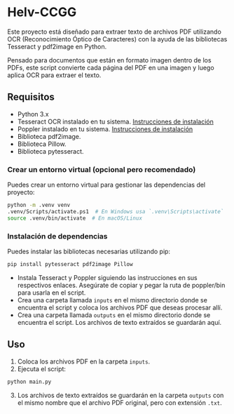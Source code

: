 # Helv-CCGG

Este proyecto está diseñado para extraer texto de archivos PDF utilizando OCR (Reconocimiento Óptico de Caracteres) con la ayuda de las bibliotecas Tesseract y pdf2image en Python.

Pensado para documentos que están en formato imagen dentro de los PDFs, este script convierte cada página del PDF en una imagen y luego aplica OCR para extraer el texto.

## Requisitos

- Python 3.x
- Tesseract OCR instalado en tu sistema. [Instrucciones de instalación](https://github.com/tesseract-ocr/tesseract)
- Poppler instalado en tu sistema. [Instrucciones de instalación](https://github.com/oschwartz10612/poppler-windows/releases)
- Biblioteca pdf2image.
- Biblioteca Pillow.
- Biblioteca pytesseract.

### Crear un entorno virtual (opcional pero recomendado)
Puedes crear un entorno virtual para gestionar las dependencias del proyecto:

```bash
python -m .venv venv
.venv/Scripts/activate.ps1  # En Windows usa `.venv\Scripts\activate`
source .venv/bin/activate  # En macOS/Linux
```

### Instalación de dependencias

Puedes instalar las bibliotecas necesarias utilizando pip:

```bash
pip install pytesseract pdf2image Pillow
```

- Instala Tesseract y Poppler siguiendo las instrucciones en sus respectivos enlaces. Asegúrate de copiar y pegar la ruta de poppler/bin para usarla en el script.
- Crea una carpeta llamada `inputs` en el mismo directorio donde se encuentra el script y coloca los archivos PDF que deseas procesar allí.
- Crea una carpeta llamada `outputs` en el mismo directorio donde se encuentra el script. Los archivos de texto extraídos se guardarán aquí.

## Uso

1. Coloca los archivos PDF en la carpeta `inputs`.
2. Ejecuta el script:

```bash
python main.py
```
3. Los archivos de texto extraídos se guardarán en la carpeta `outputs` con el mismo nombre que el archivo PDF original, pero con extensión `.txt`.